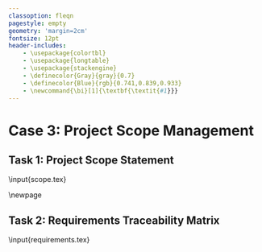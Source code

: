 ```yaml
---
classoption: fleqn
pagestyle: empty
geometry: 'margin=2cm'
fontsize: 12pt
header-includes:
    - \usepackage{colortbl}
    - \usepackage{longtable}
    - \usepackage{stackengine}
    - \definecolor{Gray}{gray}{0.7}
    - \definecolor{Blue}{rgb}{0.741,0.839,0.933}
    - \newcommand{\bi}[1]{\textbf{\textit{#1}}}
---
```


# Case 3: Project Scope Management

## Task 1: Project Scope Statement

\input{scope.tex}

\newpage

## Task 2: Requirements Traceability Matrix

\input{requirements.tex}
